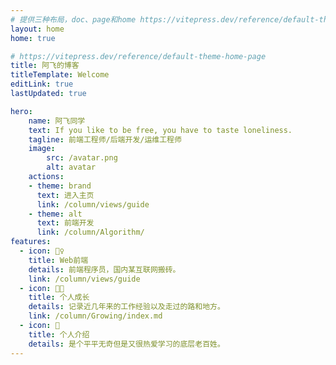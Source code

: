 ```yaml
---
# 提供三种布局，doc、page和home https://vitepress.dev/reference/default-theme-layout
layout: home
home: true

# https://vitepress.dev/reference/default-theme-home-page
title: 阿飞的博客
titleTemplate: Welcome
editLink: true
lastUpdated: true

hero:
    name: 阿飞同学
    text: If you like to be free, you have to taste loneliness.
    tagline: 前端工程师/后端开发/运维工程师
    image:
        src: /avatar.png
        alt: avatar
    actions:
    - theme: brand
      text: 进入主页
      link: /column/views/guide
    - theme: alt
      text: 前端开发
      link: /column/Algorithm/
features:
  - icon: 🤹‍♀️
    title: Web前端
    details: 前端程序员，国内某互联网搬砖。
    link: /column/views/guide
  - icon: 👩‍🎨‍
    title: 个人成长
    details: 记录近几年来的工作经验以及走过的路和地方。
    link: /column/Growing/index.md
  - icon: 🧩
    title: 个人介绍
    details: 是个平平无奇但是又很热爱学习的底层老百姓。
---
```



<!-- 自定义组件 -->
<script setup>
import home from './components/home.vue';
</script>

<!-- <home /> -->